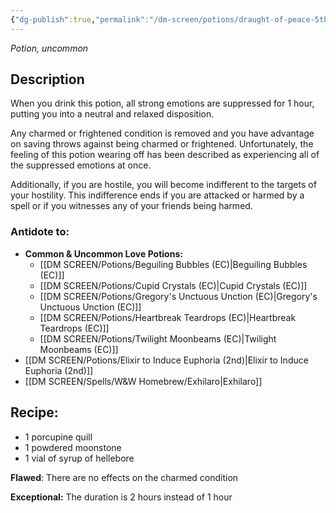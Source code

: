 ```yaml
---
{"dg-publish":true,"permalink":"/dm-screen/potions/draught-of-peace-5th/"}
---
```


*Potion, uncommon* 

## Description

When you drink this potion, all strong emotions are suppressed for 1 hour, putting you into a neutral and relaxed disposition. 

Any charmed or frightened condition is removed and you have advantage on saving throws against being charmed or frightened. Unfortunately, the feeling of this potion wearing off has been described as experiencing all of the suppressed emotions at once.

Additionally, if you are hostile, you will become indifferent to the targets of your hostility. This indifference ends if you are attacked or harmed by a spell or if you witnesses any of your friends being harmed.

### Antidote to: 
- **Common & Uncommon Love Potions:**
	- [[DM SCREEN/Potions/Beguiling Bubbles (EC)\|Beguiling Bubbles (EC)]]
	- [[DM SCREEN/Potions/Cupid Crystals (EC)\|Cupid Crystals (EC)]]
	- [[DM SCREEN/Potions/Gregory's Unctuous Unction (EC)\|Gregory's Unctuous Unction (EC)]]
	- [[DM SCREEN/Potions/Heartbreak Teardrops (EC)\|Heartbreak Teardrops (EC)]]
	- [[DM SCREEN/Potions/Twilight Moonbeams (EC)\|Twilight Moonbeams (EC)]]
- [[DM SCREEN/Potions/Elixir to Induce Euphoria (2nd)\|Elixir to Induce Euphoria (2nd)]]
- [[DM SCREEN/Spells/W&W Homebrew/Exhilaro\|Exhilaro]]

## Recipe:

* 1 porcupine quill
* 1 powdered moonstone
* 1 vial of syrup of hellebore

**Flawed**:
There are no effects on the charmed condition

**Exceptional:** 
The duration is 2 hours instead of 1 hour